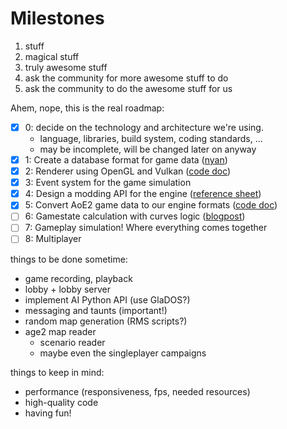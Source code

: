 Milestones
==========

1. stuff
2. magical stuff
3. truly awesome stuff
4. ask the community for more awesome stuff to do
5. ask the community to do the awesome stuff for us

Ahem, nope, this is the real roadmap:

- [x] 0: decide on the technology and architecture we're using.
    * language, libraries, build system, coding standards, ...
    * may be incomplete, will be changed later on anyway
- [x] 1: Create a database format for game data ([nyan](https://github.com/SFTtech/nyan))
- [x] 2: Renderer using OpenGL and Vulkan ([code doc](https://github.com/SFTtech/openage/tree/master/doc/code/renderer))
- [x] 3: Event system for the game simulation
- [x] 4: Design a modding API for the engine ([reference sheet](https://github.com/SFTtech/openage/tree/master/doc/nyan/api_reference))
- [X] 5: Convert AoE2 game data to our engine formats ([code doc](https://github.com/SFTtech/openage/tree/master/doc/code/converter))
- [ ] 6: Gamestate calculation with curves logic ([blogpost](https://blog.openage.sft.mx/t1-curves-logic.html))
- [ ] 7: Gameplay simulation! Where everything comes together
- [ ] 8: Multiplayer

things to be done sometime:

* game recording, playback
* lobby + lobby server
* implement AI Python API (use GlaDOS?)
* messaging and taunts (important!)
* random map generation (RMS scripts?)
* age2 map reader
  * scenario reader
  * maybe even the singleplayer campaigns

things to keep in mind:

* performance (responsiveness, fps, needed resources)
* high-quality code
* having fun!
